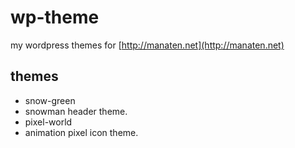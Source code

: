 wp-theme
========

my wordpress themes for [http://manaten.net](http://manaten.net)

## themes

* snow-green
 * snowman header theme.
* pixel-world
 * animation pixel icon theme.

